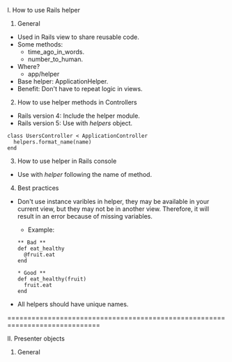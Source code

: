 I. How to use Rails helper
1. General
- Used in Rails view to share reusable code.
- Some methods:
  + time_ago_in_words.
  + number_to_human.
- Where?
  + app/helper
- Base helper: ApplicationHelper.
- Benefit: Don't have to repeat logic in views.

2. How to use helper methods in Controllers
- Rails version 4: Include the helper module.
- Rails version 5: Use with *helpers* object.

```
class UsersController < ApplicationController
  helpers.format_name(name)
end
```

3. How to use helper in Rails console
- Use with *helper* following the name of method.

4. Best practices
- Don't use instance varibles in helper, they may be available in your current view, but they may not be in another view. Therefore, it will result in an error because of missing variables.
  + Example:
  ```
  ** Bad **
  def eat_healthy
    @fruit.eat
  end

  * Good **
  def eat_healthy(fruit)
    fruit.eat
  end
  ```

- All helpers should have unique names.

=============================================================================

II. Presenter objects
1. General
